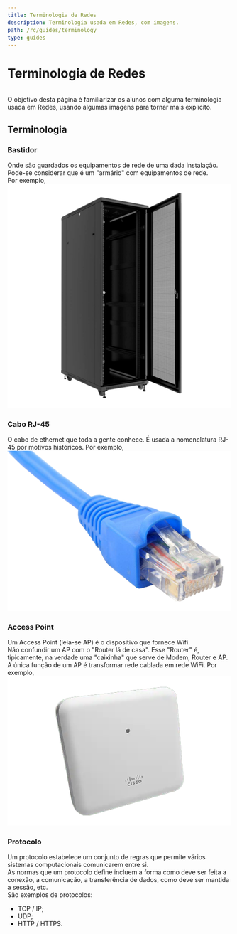 ```yaml
---
title: Terminologia de Redes
description: Terminologia usada em Redes, com imagens.
path: /rc/guides/terminology
type: guides
---
```


# Terminologia de Redes

```toc

```

O objetivo desta página é familiarizar os alunos com alguma terminologia usada em Redes, usando algumas imagens para tornar mais explícito.

## Terminologia

### Bastidor

Onde são guardados os equipamentos de rede de uma dada instalação. Pode-se considerar que é um "armário" com equipamentos de rede.  
Por exemplo,
![Bastidor de rede](./assets/0001-wiringCloset.png)

### Cabo RJ-45

O cabo de ethernet que toda a gente conhece. É usada a nomenclatura RJ-45 por motivos históricos.
Por exemplo,
![Cabo de rede](./assets/0001-RJ45cable.png)

### Access Point

Um Access Point (leia-se AP) é o dispositivo que fornece Wifi.  
Não confundir um AP com o "Router lá de casa". Esse "Router" é, tipicamente, na verdade uma "caixinha" que serve de Modem, Router e AP.  
A única função de um AP é transformar rede cablada em rede WiFi.
Por exemplo,
![Cisco AP](./assets/0001-CiscoAP.png)

### Protocolo

Um protocolo estabelece um conjunto de regras que permite vários sistemas computacionais comunicarem entre si.  
As normas que um protocolo define incluem a forma como deve ser feita a conexão, a comunicação, a transferência de dados, como deve ser mantida a sessão, etc.  
São exemplos de protocolos:

- TCP / IP;
- UDP;
- HTTP / HTTPS.
